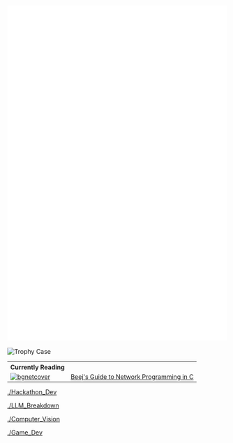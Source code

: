 ![Metrics](github-metrics.svg)

![Trophy Case](https://github-profile-trophy.vercel.app/?username=ozep&column=-1&theme=darkhub&no-frame=true)

<table align="center">
    <th>
        Currently Reading
    </th>
    <th>
      &nbsp;
    </th>
    <tr>
      <td><a href="https://beej.us/guide/bgnet/"><img width="162" height="200" alt="bgnetcover" src="https://github.com/user-attachments/assets/ff3d3b44-5e40-4bdc-ac23-354e27c53a0b" /></a></td>
      <td><a href="https://beej.us/guide/bgnet/">Beej's Guide to Network Programming in C</a></td>
    </tr>
</table>

[./Hackathon_Dev](https://github.com/oZep/oZep/blob/main/hackathon-dev.md)

[./LLM_Breakdown](https://github.com/oZep/oZep/blob/main/llm-breakdown.md)

[./Computer_Vision](https://github.com/oZep/oZep/blob/main/computer-vision-proj.md)

[./Game_Dev](https://github.com/oZep/oZep/blob/main/game-dev-proj.md)
